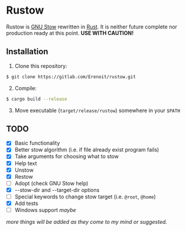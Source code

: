 # Rustow
Rustow is [GNU Stow](https://www.gnu.org/software/stow/) rewritten in [Rust](https://www.rust-lang.org/). It is neither future complete nor production ready at this point. **USE WITH CAUTION!**

## Installation
1. Clone this repository:

```sh
$ git clone https://gitlab.com/Erenoit/rustow.git
```

2. Compile:

```sh
$ cargo build --release
```

3. Move executable (`target/release/rustow`) somewhere in your `$PATH`

## TODO
- [x] Basic functionality
- [x] Better stow algorithm (i.e. if file already exist program fails)
- [x] Take arguments for choosing what to stow
- [x] Help text
- [x] Unstow
- [x] Restow
- [ ] Adopt (check GNU Stow help)
- [x] --stow-dir and --target-dir options
- [ ] Special keywords to change stow target (i.e. `@root`, `@home`)
- [x] Add tests
- [ ] Windows support *maybe*

*more things will be added as they come to my mind or suggested.*
